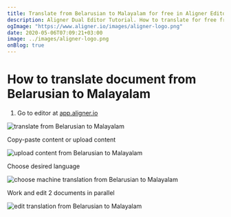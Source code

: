 ```yaml
---
title: Translate from Belarusian to Malayalam for free in Aligner Editor
description: Aligner Dual Editor Tutorial. How to translate for free from Belarusian to Malayalam. Aligner is multilingual document management platform. 
ogImage: "https://www.aligner.io/images/aligner-logo.png"
date: 2020-05-06T07:09:21+03:00
image: ../images/aligner-logo.png
onBlog: true
---
```


# How to translate document from Belarusian to Malayalam

1. Go to editor at [app.aligner.io](https://app.aligner.io "Aligner App web page")

![translate from Belarusian to Malayalam](../aligner-blank-editor.png "translate from Belarusian to Malayalam")

Copy-paste content or upload content

![upload content from Belarusian to Malayalam](../aligner-uploaded-document.png "upload content from Belarusian to Malayalam")

Choose desired language

![choose machine translation from Belarusian to Malayalam](../aligner-language-dropdown.png "choose machine translation from Belarusian to Malayalam")

Work and edit 2 documents in parallel

![edit translation from Belarusian to Malayalam](../aligner-double-sitded-editor.png "edit translation from Belarusian to Malayalam")

